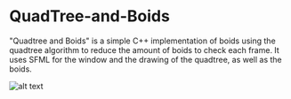 # QuadTree-and-Boids
"Quadtree and Boids" is a simple C++ implementation of boids using the quadtree algorithm to reduce the amount of boids to check each frame. It uses SFML for the window and the drawing of the quadtree, as well as the boids.

![alt text](https://www.dropbox.com/scl/fi/2tb8c82jhfsnmr06rv7g2/Boids.PNG?rlkey=qzfjwa6acwftjomml5u6lcst1&st=nc3xwh17&dl=0)
